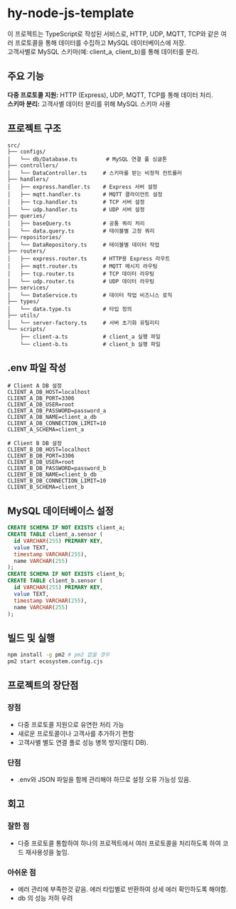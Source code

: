 # hy-node-js-template

이 프로젝트는 TypeScript로 작성된 서비스로, HTTP, UDP, MQTT, TCP와 같은 여러 프로토콜을 통해 데이터를 수집하고 MySQL 데이터베이스에 저장.  
고객사별로 MySQL 스키마(예: client_a, client_b)를 통해 데이터를 분리.

## 주요 기능

**다중 프로토콜 지원:** HTTP (Express), UDP, MQTT, TCP를 통해 데이터 처리.  
**스키마 분리:** 고객사별 데이터 분리를 위해 MySQL 스키마 사용

## 프로젝트 구조

```
src/
├── configs/
│   └── db/Database.ts         # MySQL 연결 풀 싱글톤
├── controllers/
│   └── DataController.ts     # 스키마를 받는 비정적 컨트롤러
├── handlers/
│   ├── express.handler.ts    # Express 서버 설정
│   ├── mqtt.handler.ts       # MQTT 클라이언트 설정
│   ├── tcp.handler.ts        # TCP 서버 설정
│   └── udp.handler.ts        # UDP 서버 설정
├── queries/
│   ├── baseQuery.ts          # 공통 쿼리 처리
│   └── data.query.ts         # 테이블별 고정 쿼리
├── repositories/
│   └── DataRepository.ts     # 테이블별 데이터 작업
├── routers/
│   ├── express.router.ts     # HTTP용 Express 라우트
│   ├── mqtt.router.ts        # MQTT 메시지 라우팅
│   ├── tcp.router.ts         # TCP 데이터 라우팅
│   └── udp.router.ts         # UDP 데이터 라우팅
├── services/
│   └── DataService.ts        # 데이터 작업 비즈니스 로직
├── types/
│   └── data.type.ts          # 타입 정의
├── utils/
│   └── server-factory.ts     # 서버 초기화 유틸리티
└── scripts/
    ├── client-a.ts           # client_a 실행 파일
    └── client-b.ts           # client_b 실행 파일
```

## .env 파일 작성

```env
# Client A DB 설정
CLIENT_A_DB_HOST=localhost
CLIENT_A_DB_PORT=3306
CLIENT_A_DB_USER=root
CLIENT_A_DB_PASSWORD=password_a
CLIENT_A_DB_NAME=client_a_db
CLIENT_A_DB_CONNECTION_LIMIT=10
CLIENT_A_SCHEMA=client_a

# Client B DB 설정
CLIENT_B_DB_HOST=localhost
CLIENT_B_DB_PORT=3306
CLIENT_B_DB_USER=root
CLIENT_B_DB_PASSWORD=password_b
CLIENT_B_DB_NAME=client_b_db
CLIENT_B_DB_CONNECTION_LIMIT=10
CLIENT_B_SCHEMA=client_b
```

## MySQL 데이터베이스 설정

```sql
CREATE SCHEMA IF NOT EXISTS client_a;
CREATE TABLE client_a.sensor (
  id VARCHAR(255) PRIMARY KEY,
  value TEXT,
  timestamp VARCHAR(255),
  name VARCHAR(255)
);
CREATE SCHEMA IF NOT EXISTS client_b;
CREATE TABLE client_b.sensor (
  id VARCHAR(255) PRIMARY KEY,
  value TEXT,
  timestamp VARCHAR(255),
  name VARCHAR(255)
);
```

## 빌드 및 실행

```bash
npm install -g pm2 # pm2 없을 경우
pm2 start ecosystem.config.cjs
```

## 프로젝트의 장단점

### 장점

- 다중 프로토콜 지원으로 유연한 처리 가능
- 새로운 프로토콜이나 고객사를 추가하기 편함
- 고객사별 별도 연결 풀로 성능 병목 방지(멀티 DB).

### 단점

- .env와 JSON 파일을 함께 관리해야 하므로 설정 오류 가능성 있음.

## 회고

### 잘한 점

- 다중 프로토콜 통합하여 하나의 프로젝트에서 여러 프로토콜을 처리하도록 하여 코드 재사용성을 높임.

### 아쉬운 점

- 에러 관리에 부족한것 같음. 에러 타입별로 반환하여 상세 에러 확인하도록 해야함.
- db 의 성능 저하 우려
